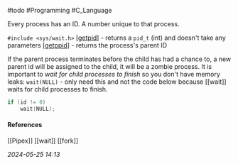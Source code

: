 #todo #Programming #C_Language 

Every process has an ID. A number unique to that process.

`#include <sys/wait.h>`
[[getpid]]() - returns a `pid_t` (int) and doesn't take any parameters
[[getppid]]() - returns the process's parent ID

If the parent process terminates before the child has had a chance to, a new parent id will be assigned to the child, it will be a zombie process. It is important to _wait for child processes to finish_ so you don't have memory leaks:
`wait(NULL)` - only need this and not the code below because [[wait]] waits for child processes to finish.

```C
if (id != 0)
	wait(NULL);
```
#### References
[[Pipex]] [[wait]] [[fork]]

_2024-05-25 14:13_